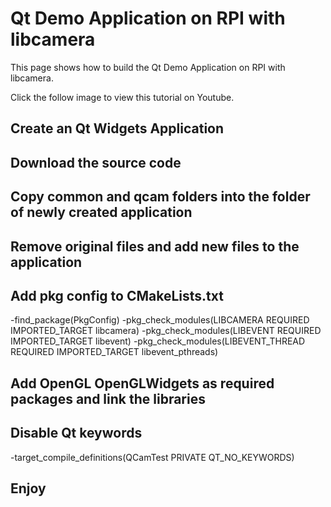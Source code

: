 # Qt Demo Application on RPI with libcamera
This page shows how to build the Qt Demo Application on RPI with libcamera. 

Click the follow image to view this tutorial on Youtube.

## Create an Qt Widgets Application

## Download the source code

## Copy **common** and **qcam** folders into the folder of newly created application

## Remove original files and add new files to the application

## Add pkg config to **CMakeLists.txt**
-find_package(PkgConfig)
-pkg_check_modules(LIBCAMERA REQUIRED IMPORTED_TARGET libcamera)
-pkg_check_modules(LIBEVENT REQUIRED IMPORTED_TARGET libevent)
-pkg_check_modules(LIBEVENT_THREAD REQUIRED IMPORTED_TARGET libevent_pthreads)

## Add **OpenGL OpenGLWidgets** as required packages and link the libraries

## Disable Qt keywords
-target_compile_definitions(QCamTest PRIVATE QT_NO_KEYWORDS)

## Enjoy
